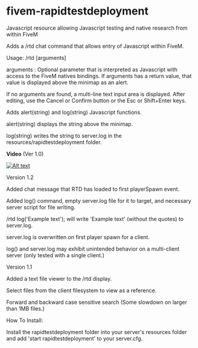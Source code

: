 # fivem-rapidtestdeployment
Javascript resource allowing Javascript testing and native research from within FiveM

Adds a /rtd chat command that allows entry of Javascript within FiveM.

Usage: /rtd [arguments]
  
  arguments : Optional parameter that is interpreted as Javascript with access to the FiveM natives bindings.
    If arguments has a return value, that value is displayed above the minimap as an alert.
  
  If no arguments are found, a multi-line text input area is displayed. After editing, use the
  Cancel or Confirm button or the Esc or Shift+Enter keys. 
  
Adds alert(string) and log(string) Javascript functions.

  alert(string) displays the string above the minimap.
  
  log(string) writes the string to server.log in the resources/rapidtestdeployment folder.

**Video** (Ver 1.0)

[![Alt text](https://img.youtube.com/vi/588ePmiJUoU/0.jpg)](https://youtu.be/588ePmiJUoU)

Version 1.2

Added chat message that RTD has loaded to first playerSpawn event.

Added log() command, empty server.log file for it to target, and necessary server script for file writing.

/rtd log('Example text'); will write 'Example text' (without the quotes) to server.log.

server.log is overwritten on first player spawn for a client.

log() and server.log may exhibit unintended behavior on a multi-client server (only tested with a single client.)

Version 1.1

Added a text file viewer to the /rtd display.

Select files from the client filesystem to view as a reference.

Forward and backward case sensitive search (Some slowdown on larger than 1MB files.)

How To Install:

Install the rapidtestdeployment folder into your server's resources folder and add 'start rapidtestdeployment'
to your server.cfg.
